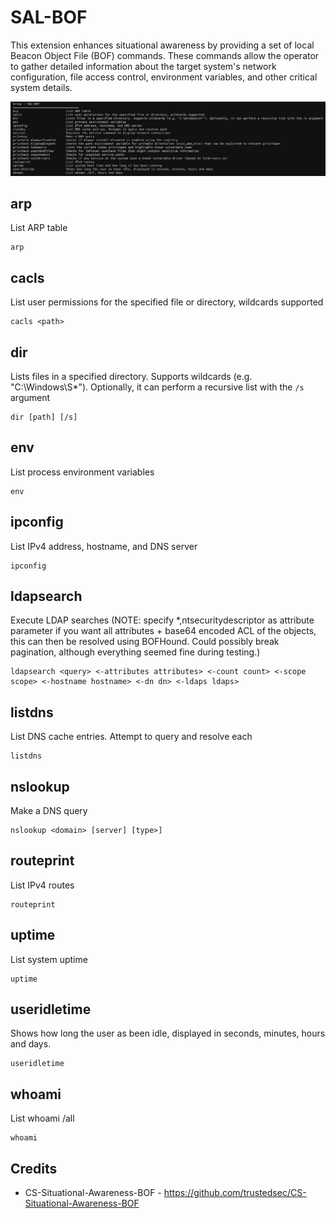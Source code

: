 # SAL-BOF

This extension enhances situational awareness by providing a set of local Beacon Object File (BOF) commands. These commands allow the operator to gather detailed information about the target system's network configuration, file access control, environment variables, and other critical system details.

![](_img/01.png)

## arp

List ARP table

```
arp
```

## cacls

List user permissions for the specified file or directory, wildcards supported

```
cacls <path>
```

## dir

Lists files in a specified directory. Supports wildcards (e.g. "C:\Windows\S*"). Optionally, it can perform a recursive list with the `/s` argument

```
dir [path] [/s]
```

## env

List process environment variables

```
env
```

## ipconfig

List IPv4 address, hostname, and DNS server

```
ipconfig
```

## ldapsearch

Execute LDAP searches (NOTE: specify *,ntsecuritydescriptor as attribute parameter if you want all attributes + base64 encoded ACL of the objects, this can then be resolved using BOFHound. Could possibly break pagination, although everything seemed fine during testing.)

```
ldapsearch <query> <-attributes attributes> <-count count> <-scope scope> <-hostname hostname> <-dn dn> <-ldaps ldaps>
```

## listdns

List DNS cache entries. Attempt to query and resolve each

```
listdns
```

## nslookup

Make a DNS query

```
nslookup <domain> [server] [type>]
```

## routeprint

List IPv4 routes

```
routeprint
``` 

## uptime

List system uptime

```
uptime
```

## useridletime

Shows how long the user as been idle, displayed in seconds, minutes, hours and days.

```
useridletime
```

## whoami

List whoami /all

```
whoami
```



## Credits
* CS-Situational-Awareness-BOF - https://github.com/trustedsec/CS-Situational-Awareness-BOF